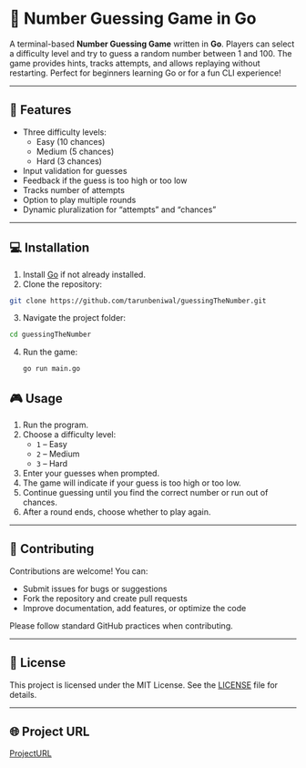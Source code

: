# 🎯 Number Guessing Game in Go

A terminal-based **Number Guessing Game** written in **Go**. Players can select a difficulty level and try to guess a random number between 1 and 100. The game provides hints, tracks attempts, and allows replaying without restarting. Perfect for beginners learning Go or for a fun CLI experience!

---

## 🚀 Features

- Three difficulty levels:
  - Easy (10 chances)
  - Medium (5 chances)
  - Hard (3 chances)
- Input validation for guesses  
- Feedback if the guess is too high or too low  
- Tracks number of attempts  
- Option to play multiple rounds  
- Dynamic pluralization for “attempts” and “chances”

---

## 💻 Installation

1. Install [Go](https://golang.org/dl/) if not already installed.  
2. Clone the repository:

```bash
git clone https://github.com/tarunbeniwal/guessingTheNumber.git
```
3. Navigate the project folder: 
```bash
cd guessingTheNumber
```
4. Run the game:
   ```bash
   go run main.go

## 🎮 Usage

1. Run the program.
2. Choose a difficulty level:  
   - `1` – Easy  
   - `2` – Medium  
   - `3` – Hard  
3. Enter your guesses when prompted.  
4. The game will indicate if your guess is too high or too low.  
5. Continue guessing until you find the correct number or run out of chances.  
6. After a round ends, choose whether to play again.

---

## 🤝 Contributing

Contributions are welcome! You can:  
- Submit issues for bugs or suggestions  
- Fork the repository and create pull requests  
- Improve documentation, add features, or optimize the code  

Please follow standard GitHub practices when contributing.

---

## 📄 License

This project is licensed under the MIT License. See the [LICENSE](LICENSE) file for details.

---

## 🌐 Project URL

[ProjectURL](https://github.com/tarunbeniwal/guessingTheNumber)
